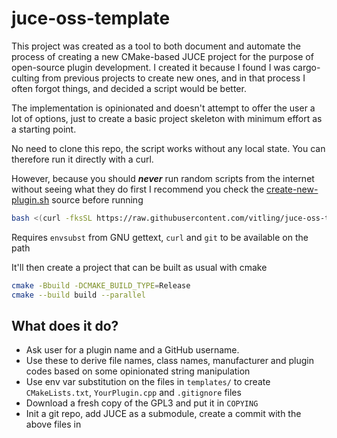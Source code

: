 # juce-oss-template

This project was created as a tool to both document and automate the process of creating a new CMake-based JUCE project for the purpose of open-source plugin development. I created it because I found I was cargo-culting from previous projects to create new ones, and in that process I often forgot things, and decided a script would be better.

The implementation is opinionated and doesn't attempt to offer the user a lot of options, just to create a basic project skeleton with minimum effort as a starting point.

No need to clone this repo, the script works without any local state. You can therefore run it directly with a curl.

However, because you should ***never*** run random scripts from the internet without seeing what they do first I recommend you check the [create-new-plugin.sh](https://raw.githubusercontent.com/vitling/juce-oss-template/main/create-new-plugin.sh) source before running

```sh
bash <(curl -fksSL https://raw.githubusercontent.com/vitling/juce-oss-template/main/create-new-plugin.sh)
```

Requires `envsubst` from GNU gettext, `curl` and `git` to be available on the path

It'll then create a project that can be built as usual with cmake

```sh
cmake -Bbuild -DCMAKE_BUILD_TYPE=Release
cmake --build build --parallel
```

## What does it do?

* Ask user for a plugin name and a GitHub username.
* Use these to derive file names, class names, manufacturer and plugin codes based on some opinionated string manipulation
* Use env var substitution on the files in `templates/` to create `CMakeLists.txt`, `YourPlugin.cpp` and `.gitignore` files
* Download a fresh copy of the GPL3 and put it in `COPYING`
* Init a git repo, add JUCE as a submodule, create a commit with the above files in

